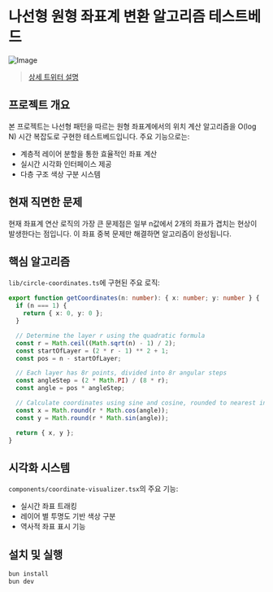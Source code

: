 # 나선형 원형 좌표계 변환 알고리즘 테스트베드

![Image](https://pbs.twimg.com/media/Gj0XWuzb0AAMH31?format=jpg&name=4096x4096)

> [상세 트위터 설명](https://x.com/hmmhmm_hm/status/1890693943710396921)

## 프로젝트 개요

본 프로젝트는 나선형 패턴을 따르는 원형 좌표계에서의 위치 계산 알고리즘을 O(log N) 시간 복잡도로 구현한 테스트베드입니다. 주요 기능으로는:

- 계층적 레이어 분할을 통한 효율적인 좌표 계산
- 실시간 시각화 인터페이스 제공
- 다층 구조 색상 구분 시스템

## 현재 직면한 문제

현재 좌표계 연산 로직의 가장 큰 문제점은 일부 n값에서 2개의 좌표가 겹치는 현상이 발생한다는 점입니다. 이 좌표 중복 문제만 해결하면 알고리즘이 완성됩니다.

## 핵심 알고리즘

`lib/circle-coordinates.ts`에 구현된 주요 로직:

```typescript
export function getCoordinates(n: number): { x: number; y: number } {
  if (n === 1) {
    return { x: 0, y: 0 };
  }

  // Determine the layer r using the quadratic formula
  const r = Math.ceil((Math.sqrt(n) - 1) / 2);
  const startOfLayer = (2 * r - 1) ** 2 + 1;
  const pos = n - startOfLayer;

  // Each layer has 8r points, divided into 8r angular steps
  const angleStep = (2 * Math.PI) / (8 * r);
  const angle = pos * angleStep;

  // Calculate coordinates using sine and cosine, rounded to nearest integer
  const x = Math.round(r * Math.cos(angle));
  const y = Math.round(r * Math.sin(angle));

  return { x, y };
}
```

## 시각화 시스템

`components/coordinate-visualizer.tsx`의 주요 기능:

- 실시간 좌표 트래킹
- 레이어 별 투명도 기반 색상 구분
- 역사적 좌표 표시 기능

## 설치 및 실행

```bash
bun install
bun dev
```
